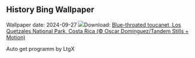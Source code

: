 ## History Bing Wallpaper
Wallpaper date: 2024-09-27
![](https://www.bing.com/th?id=OHR.LittleToucanet_EN-CA1208126136_UHD.jpg&w=1000)Download: [Blue-throated toucanet, Los Quetzales National Park, Costa Rica (© Oscar Dominguez/Tandem Stills + Motion)](https://www.bing.com/th?id=OHR.LittleToucanet_EN-CA1208126136_UHD.jpg)

Auto get programm by LtgX
